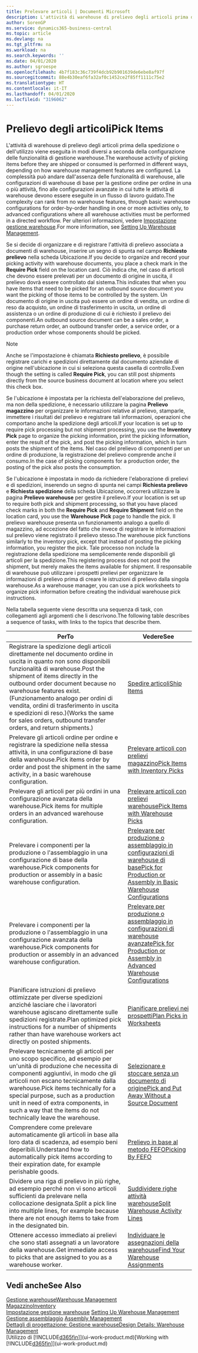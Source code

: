 ```yaml
---
title: Prelevare articoli | Documenti Microsoft
description: L'attività di warehouse di prelievo degli articoli prima della spedizione o dell'utilizzo viene eseguita in modi diversi a seconda della configurazione delle funzionalità di gestione warehouse. La complessità delle operazioni di [setup](../configure-warehouse-processes.md) può andare dall'assenza delle funzionalità di warehouse, alle configurazioni di warehouse di base per la gestione ordine per ordine in una o più attività, fino alle configurazioni avanzate in cui tutte le attività di warehouse devono essere eseguite in un flusso di lavoro guidato.
author: SorenGP
ms.service: dynamics365-business-central
ms.topic: article
ms.devlang: na
ms.tgt_pltfrm: na
ms.workload: na
ms.search.keywords: ''
ms.date: 04/01/2020
ms.author: sgroespe
ms.openlocfilehash: 4b7f183c36c739f4dcb92b901639de6ebe8af97f
ms.sourcegitcommit: 88e4b30eaf6fa32af0c1452ce2f85ff1111c75e2
ms.translationtype: HT
ms.contentlocale: it-IT
ms.lasthandoff: 04/01/2020
ms.locfileid: "3196062"
---
```

# <a name="pick-items"></a><span data-ttu-id="a6c36-104">Prelievo degli articoli</span><span class="sxs-lookup"><span data-stu-id="a6c36-104">Pick Items</span></span>
<span data-ttu-id="a6c36-105">L'attività di warehouse di prelievo degli articoli prima della spedizione o dell'utilizzo viene eseguita in modi diversi a seconda della configurazione delle funzionalità di gestione warehouse.</span><span class="sxs-lookup"><span data-stu-id="a6c36-105">The warehouse activity of picking items before they are shipped or consumed is performed in different ways, depending on how warehouse management features are configured.</span></span> <span data-ttu-id="a6c36-106">La complessità può andare dall'assenza delle funzionalità di warehouse, alle configurazioni di warehouse di base per la gestione ordine per ordine in una o più attività, fino alle configurazioni avanzate in cui tutte le attività di warehouse devono essere eseguite in un flusso di lavoro guidato.</span><span class="sxs-lookup"><span data-stu-id="a6c36-106">The complexity can rank from no warehouse features, through basic warehouse configurations for order-by-order handling in one or more activities only, to advanced configurations where all warehouse activities must be performed in a directed workflow.</span></span> <span data-ttu-id="a6c36-107">Per ulteriori informazioni, vedere [Impostazione gestione warehouse](warehouse-setup-warehouse.md).</span><span class="sxs-lookup"><span data-stu-id="a6c36-107">For more information, see [Setting Up Warehouse Management](warehouse-setup-warehouse.md).</span></span>

<span data-ttu-id="a6c36-108">Se si decide di organizzare e di registrare l'attività di prelievo associata a documenti di warehouse, inserire un segno di spunta nel campo **Richiesto prelievo** nella scheda Ubicazione.</span><span class="sxs-lookup"><span data-stu-id="a6c36-108">If you decide to organize and record your picking activity with warehouse documents, you place a check mark in the **Require Pick** field on the location card.</span></span> <span data-ttu-id="a6c36-109">Ciò indica che, nel caso di articoli che devono essere prelevati per un documento di origine in uscita, il prelievo dovrà essere controllato dal sistema.</span><span class="sxs-lookup"><span data-stu-id="a6c36-109">This indicates that when you have items that need to be picked for an outbound source document you want the picking of those items to be controlled by the system.</span></span> <span data-ttu-id="a6c36-110">Un documento di origine in uscita può essere un ordine di vendita, un ordine di reso da acquisto, un ordine di trasferimento in uscita, un ordine di assistenza o un ordine di produzione di cui è richiesto il prelievo dei componenti.</span><span class="sxs-lookup"><span data-stu-id="a6c36-110">An outbound source document can be a sales order, a purchase return order, an outbound transfer order, a service order, or a production order whose components should be picked.</span></span>

> [!NOTE]
> <span data-ttu-id="a6c36-111">Anche se l'impostazione è chiamata **Richiesto prelievo**, è possibile registrare carichi e spedizioni direttamente dal documento aziendale di origine nell'ubicazione in cui si seleziona questa casella di controllo.</span><span class="sxs-lookup"><span data-stu-id="a6c36-111">Even though the setting is called **Require Pick**, you can still post shipments directly from the source business document at location where you select this check box.</span></span>

<span data-ttu-id="a6c36-112">Se l'ubicazione è impostata per la richiesta dell'elaborazione del prelievo, ma non della spedizione, è necessario utilizzare la pagina **Prelievo magazzino** per organizzare le informazioni relative al prelievo, stamparle, immettere i risultati del prelievo e registrare tali informazioni, operazioni che comportano anche la spedizione degli articoli.</span><span class="sxs-lookup"><span data-stu-id="a6c36-112">If your location is set up to require pick processing but not shipment processing, you use the **Inventory Pick** page to organize the picking information, print the picking information, enter the result of the pick, and post the picking information, which in turn posts the shipment of the items.</span></span> <span data-ttu-id="a6c36-113">Nel caso del prelievo di componenti per un ordine di produzione, la registrazione del prelievo comprende anche il consumo.</span><span class="sxs-lookup"><span data-stu-id="a6c36-113">In the case of picking components for a production order, the posting of the pick also posts the consumption.</span></span>

<span data-ttu-id="a6c36-114">Se l'ubicazione è impostata in modo da richiedere l'elaborazione di prelievi e di spedizioni, inserendo un segno di spunta nei campi **Richiesta prelievo** e **Richiesta spedizione** della scheda Ubicazione, occorrerà utilizzare la pagina **Prelievo warehouse** per gestire il prelievo.</span><span class="sxs-lookup"><span data-stu-id="a6c36-114">If your location is set up to require both pick and shipment processing, so that you have placed check marks in both the **Require Pick** and **Require Shipment** field on the location card, you use the **Warehouse Pick** page to handle the pick.</span></span> <span data-ttu-id="a6c36-115">Il prelievo warehouse presenta un funzionamento analogo a quello di magazzino, ad eccezione del fatto che invece di registrare le informazioni sul prelievo viene registrato il prelievo stesso.</span><span class="sxs-lookup"><span data-stu-id="a6c36-115">The warehouse pick functions similarly to the inventory pick, except that instead of posting the picking information, you register the pick.</span></span> <span data-ttu-id="a6c36-116">Tale processo non include la registrazione della spedizione ma semplicemente rende disponibili gli articoli per la spedizione.</span><span class="sxs-lookup"><span data-stu-id="a6c36-116">This registering process does not post the shipment, but merely makes the items available for shipment.</span></span> <span data-ttu-id="a6c36-117">Il responsabile di warehouse può utilizzare i prospetti prelievi per organizzare le informazioni di prelievo prima di creare le istruzioni di prelievo dalla singola warehouse.</span><span class="sxs-lookup"><span data-stu-id="a6c36-117">As a warehouse manager, you can use a pick worksheets to organize pick information before creating the individual warehouse pick instructions.</span></span>

<span data-ttu-id="a6c36-118">Nella tabella seguente viene descritta una sequenza di task, con collegamenti agli argomenti che li descrivono.</span><span class="sxs-lookup"><span data-stu-id="a6c36-118">The following table describes a sequence of tasks, with links to the topics that describe them.</span></span>   

|<span data-ttu-id="a6c36-119">**Per**</span><span class="sxs-lookup"><span data-stu-id="a6c36-119">**To**</span></span>|<span data-ttu-id="a6c36-120">**Vedere**</span><span class="sxs-lookup"><span data-stu-id="a6c36-120">**See**</span></span>|
|------------|-------------|  
|<span data-ttu-id="a6c36-121">Registrare la spedizione degli articoli direttamente nel documento ordine in uscita in quanto non sono disponibili funzionalità di warehouse.</span><span class="sxs-lookup"><span data-stu-id="a6c36-121">Post the shipment of items directly in the outbound order document because no warehouse features exist.</span></span> <span data-ttu-id="a6c36-122">(Funzionamento analogo per ordini di vendita, ordini di trasferimento in uscita e spedizioni di reso.)</span><span class="sxs-lookup"><span data-stu-id="a6c36-122">(Works the same for sales orders, outbound transfer orders, and return shipments.)</span></span>|[<span data-ttu-id="a6c36-123">Spedire articoli</span><span class="sxs-lookup"><span data-stu-id="a6c36-123">Ship Items</span></span>](warehouse-how-ship-items.md)|  
|<span data-ttu-id="a6c36-124">Prelevare gli articoli ordine per ordine e registrare la spedizione nella stessa attività, in una configurazione di base della warehouse.</span><span class="sxs-lookup"><span data-stu-id="a6c36-124">Pick items order by order and post the shipment in the same activity, in a basic warehouse configuration.</span></span>|[<span data-ttu-id="a6c36-125">Prelevare articoli con prelievi magazzino</span><span class="sxs-lookup"><span data-stu-id="a6c36-125">Pick Items with Inventory Picks</span></span>](warehouse-how-to-pick-items-with-inventory-picks.md)|
|<span data-ttu-id="a6c36-126">Prelevare gli articoli per più ordini in una configurazione avanzata della warehouse.</span><span class="sxs-lookup"><span data-stu-id="a6c36-126">Pick items for multiple orders in an advanced warehouse configuration.</span></span>|[<span data-ttu-id="a6c36-127">Prelevare articoli con prelievi warehouse</span><span class="sxs-lookup"><span data-stu-id="a6c36-127">Pick Items with Warehouse Picks</span></span>](warehouse-how-to-pick-items-for-warehouse-shipment.md)|  
|<span data-ttu-id="a6c36-128">Prelevare i componenti per la produzione o l'assemblaggio in una configurazione di base della warehouse.</span><span class="sxs-lookup"><span data-stu-id="a6c36-128">Pick components for production or assembly in a basic warehouse configuration.</span></span>|[<span data-ttu-id="a6c36-129">Prelevare per produzione o assemblaggio in configurazioni di warehouse di base</span><span class="sxs-lookup"><span data-stu-id="a6c36-129">Pick for Production or Assembly in Basic Warehouse Configurations</span></span>](warehouse-how-to-pick-for-production.md)|
|<span data-ttu-id="a6c36-130">Prelevare i componenti per la produzione o l'assemblaggio in una configurazione avanzata della warehouse.</span><span class="sxs-lookup"><span data-stu-id="a6c36-130">Pick components for production or assembly in an advanced warehouse configuration.</span></span>|[<span data-ttu-id="a6c36-131">Prelevare per produzione o assemblaggio in configurazioni di warehouse avanzate</span><span class="sxs-lookup"><span data-stu-id="a6c36-131">Pick for Production or Assembly in Advanced Warehouse Configurations</span></span>](warehouse-how-to-pick-for-internal-operations-in-advanced-warehousing.md)|  
|<span data-ttu-id="a6c36-132">Pianificare istruzioni di prelievo ottimizzate per diverse spedizioni anziché lasciare che i lavoratori warehouse agiscano direttamente sulle spedizioni registrate.</span><span class="sxs-lookup"><span data-stu-id="a6c36-132">Plan optimized pick instructions for a number of shipments rather than have warehouse workers act directly on posted shipments.</span></span>|[<span data-ttu-id="a6c36-133">Pianificare prelievi nei prospetti</span><span class="sxs-lookup"><span data-stu-id="a6c36-133">Plan Picks in Worksheets</span></span>](warehouse-how-to-plan-picks-in-worksheets.md)|  
|<span data-ttu-id="a6c36-134">Prelevare tecnicamente gli articoli per uno scopo specifico, ad esempio per un'unità di produzione che necessita di componenti aggiuntivi, in modo che gli articoli non escano tecnicamente dalla warehouse.</span><span class="sxs-lookup"><span data-stu-id="a6c36-134">Pick items technically for a special purpose, such as a production unit in need of extra components, in such a way that the items do not technically leave the warehouse.</span></span>|[<span data-ttu-id="a6c36-135">Selezionare e stoccare senza un documento di origine</span><span class="sxs-lookup"><span data-stu-id="a6c36-135">Pick and Put Away Without a Source Document</span></span>](warehouse-how-to-create-put-aways-from-internal-put-aways.md)|
|<span data-ttu-id="a6c36-136">Comprendere come prelevare automaticamente gli articoli in base alla loro data di scadenza, ad esempio beni deperibili.</span><span class="sxs-lookup"><span data-stu-id="a6c36-136">Understand how to automatically pick items according to their expiration date, for example perishable goods.</span></span>|[<span data-ttu-id="a6c36-137">Prelievo in base al metodo FEFO</span><span class="sxs-lookup"><span data-stu-id="a6c36-137">Picking By FEFO</span></span>](warehouse-picking-by-fefo.md)|
|<span data-ttu-id="a6c36-138">Dividere una riga di prelievo in più righe, ad esempio perché non vi sono articoli sufficienti da prelevare nella collocazione designata.</span><span class="sxs-lookup"><span data-stu-id="a6c36-138">Split a pick line into multiple lines, for example because there are not enough items to take from in the designated bin.</span></span>|[<span data-ttu-id="a6c36-139">Suddividere righe attività warehouse</span><span class="sxs-lookup"><span data-stu-id="a6c36-139">Split Warehouse Activity Lines</span></span>](warehouse-how-to-split-warehouse-activity-lines.md)|
|<span data-ttu-id="a6c36-140">Ottenere accesso immediato ai prelievi che sono stati assegnati a un lavoratore della warehouse.</span><span class="sxs-lookup"><span data-stu-id="a6c36-140">Get immediate access to picks that are assigned to you as a warehouse worker.</span></span>|[<span data-ttu-id="a6c36-141">Individuare le assegnazioni della warehouse</span><span class="sxs-lookup"><span data-stu-id="a6c36-141">Find Your Warehouse Assignments</span></span>](warehouse-how-to-find-your-warehouse-assignments.md)|  

## <a name="see-also"></a><span data-ttu-id="a6c36-142">Vedi anche</span><span class="sxs-lookup"><span data-stu-id="a6c36-142">See Also</span></span>  
[<span data-ttu-id="a6c36-143">Gestione warehouse</span><span class="sxs-lookup"><span data-stu-id="a6c36-143">Warehouse Management</span></span>](warehouse-manage-warehouse.md)  
[<span data-ttu-id="a6c36-144">Magazzino</span><span class="sxs-lookup"><span data-stu-id="a6c36-144">Inventory</span></span>](inventory-manage-inventory.md)  
<span data-ttu-id="a6c36-145">[Impostazione gestione warehouse](warehouse-setup-warehouse.md)   </span><span class="sxs-lookup"><span data-stu-id="a6c36-145">[Setting Up Warehouse Management](warehouse-setup-warehouse.md)   </span></span>  
<span data-ttu-id="a6c36-146">[Gestione assemblaggio](assembly-assemble-items.md)  </span><span class="sxs-lookup"><span data-stu-id="a6c36-146">[Assembly Management](assembly-assemble-items.md)  </span></span>  
[<span data-ttu-id="a6c36-147">Dettagli di progettazione: Gestione warehouse</span><span class="sxs-lookup"><span data-stu-id="a6c36-147">Design Details: Warehouse Management</span></span>](design-details-warehouse-management.md)  
<span data-ttu-id="a6c36-148">[Utilizzo di [!INCLUDE[d365fin](includes/d365fin_md.md)]](ui-work-product.md)</span><span class="sxs-lookup"><span data-stu-id="a6c36-148">[Working with [!INCLUDE[d365fin](includes/d365fin_md.md)]](ui-work-product.md)</span></span>
